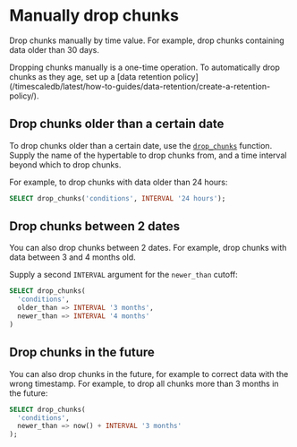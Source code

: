 # Manually drop chunks
Drop chunks manually by time value. For example, drop chunks containing data
older than 30 days.

<highlight type="note">
Dropping chunks manually is a one-time operation. To automatically drop chunks
as they age, set up a
[data retention policy](/timescaledb/latest/how-to-guides/data-retention/create-a-retention-policy/).
</highlight>

## Drop chunks older than a certain date
To drop chunks older than a certain date, use the [`drop_chunks`][drop_chunks]
function. Supply the name of the hypertable to drop chunks from, and a time
interval beyond which to drop chunks.

For example, to drop chunks with data older than 24 hours:
```sql
SELECT drop_chunks('conditions', INTERVAL '24 hours');
```

## Drop chunks between 2 dates
You can also drop chunks between 2 dates. For example, drop chunks with data
between 3 and 4 months old.

Supply a second `INTERVAL` argument for the `newer_than` cutoff:
```sql
SELECT drop_chunks(
  'conditions',
  older_than => INTERVAL '3 months',
  newer_than => INTERVAL '4 months'
)
```

## Drop chunks in the future
You can also drop chunks in the future, for example to correct data with the
wrong timestamp. For example, to drop all chunks more than 3 months in the
future:
```sql
SELECT drop_chunks(
  'conditions',
  newer_than => now() + INTERVAL '3 months'
);
```

[drop_chunks]: /api/:currentVersion:/hypertable/drop_chunks/
